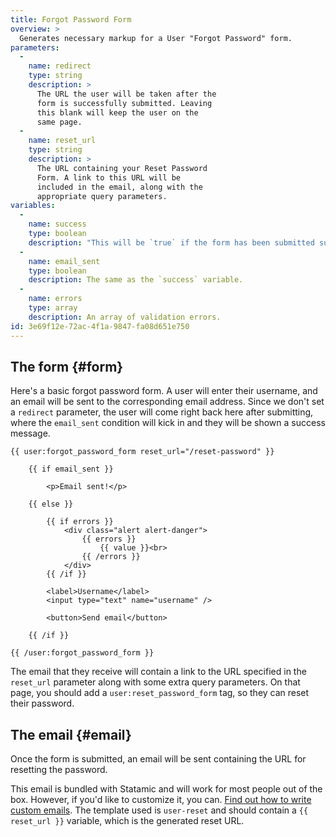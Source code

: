 ```yaml
---
title: Forgot Password Form
overview: >
  Generates necessary markup for a User "Forgot Password" form.
parameters:
  -
    name: redirect
    type: string
    description: >
      The URL the user will be taken after the
      form is successfully submitted. Leaving
      this blank will keep the user on the
      same page.
  -
    name: reset_url
    type: string
    description: >
      The URL containing your Reset Password
      Form. A link to this URL will be
      included in the email, along with the
      appropriate query parameters.
variables:
  -
    name: success
    type: boolean
    description: "This will be `true` if the form has been submitted successfully. If you don't use the `redirect` parameter, you can keep your users on the same page and show a success message."
  -
    name: email_sent
    type: boolean
    description: The same as the `success` variable.
  -
    name: errors
    type: array
    description: An array of validation errors.
id: 3e69f12e-72ac-4f1a-9847-fa08d651e750
---
```

## The form {#form}

Here's a basic forgot password form. A user will enter their username, and an email will be
sent to the corresponding email address. Since we don't set a `redirect` parameter, the user
will come right back here after submitting, where the `email_sent` condition will kick in
and they will be shown a success message.

```
{{ user:forgot_password_form reset_url="/reset-password" }}

    {{ if email_sent }}

        <p>Email sent!</p>

    {{ else }}

        {{ if errors }}
            <div class="alert alert-danger">
                {{ errors }}
                    {{ value }}<br>
                {{ /errors }}
            </div>
        {{ /if }}

        <label>Username</label>
        <input type="text" name="username" />

        <button>Send email</button>

    {{ /if }}

{{ /user:forgot_password_form }}
```

The email that they receive will contain a link to the URL specified in the `reset_url` parameter
along with some extra query parameters. On that page, you should add a `user:reset_password_form`
tag, so they can reset their password.

## The email {#email}

Once the form is submitted, an email will be sent containing the URL for resetting the password.

This email is bundled with Statamic and will work for most people out of the box. However, if you'd
like to customize it, you can. [Find out how to write custom emails][custom-emails]. The template
used is `user-reset` and should contain a `{{ reset_url }}` variable, which is the generated reset URL.

[custom-emails]: /docs/recipes/emails#templates
